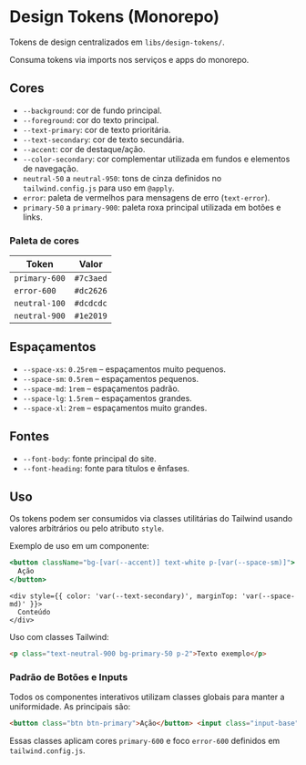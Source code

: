 # Design Tokens (Monorepo)

Tokens de design centralizados em `libs/design-tokens/`.

Consuma tokens via imports nos serviços e apps do monorepo.

## Cores

- `--background`: cor de fundo principal.
- `--foreground`: cor do texto principal.
- `--text-primary`: cor de texto prioritária.
- `--text-secondary`: cor de texto secundária.
- `--accent`: cor de destaque/ação.
- `--color-secondary`: cor complementar utilizada em fundos e elementos de navegação.
- `neutral-50` a `neutral-950`: tons de cinza definidos no `tailwind.config.js` para uso em `@apply`.
- `error`: paleta de vermelhos para mensagens de erro (`text-error`).
- `primary-50` a `primary-900`: paleta roxa principal utilizada em botões e links.

### Paleta de cores

| Token         | Valor     |
| ------------- | --------- |
| `primary-600` | `#7c3aed` |
| `error-600`   | `#dc2626` |
| `neutral-100` | `#dcdcdc` |
| `neutral-900` | `#1e2019` |

## Espaçamentos

- `--space-xs`: `0.25rem` – espaçamentos muito pequenos.
- `--space-sm`: `0.5rem` – espaçamentos pequenos.
- `--space-md`: `1rem` – espaçamentos padrão.
- `--space-lg`: `1.5rem` – espaçamentos grandes.
- `--space-xl`: `2rem` – espaçamentos muito grandes.

## Fontes

- `--font-body`: fonte principal do site.
- `--font-heading`: fonte para títulos e ênfases.

## Uso

Os tokens podem ser consumidos via classes utilitárias do Tailwind usando valores arbitrários ou pelo atributo `style`.

Exemplo de uso em um componente:

```jsx
<button className="bg-[var(--accent)] text-white p-[var(--space-sm)]">
  Ação
</button>
```

```tsx
<div style={{ color: 'var(--text-secondary)', marginTop: 'var(--space-md)' }}>
  Conteúdo
</div>
```

Uso com classes Tailwind:

```html
<p class="text-neutral-900 bg-primary-50 p-2">Texto exemplo</p>
```

### Padrão de Botões e Inputs

Todos os componentes interativos utilizam classes globais para manter a
uniformidade. As principais são:

```html
<button class="btn btn-primary">Ação</button> <input class="input-base" />
```

Essas classes aplicam cores `primary-600` e foco `error-600` definidos em
`tailwind.config.js`.
